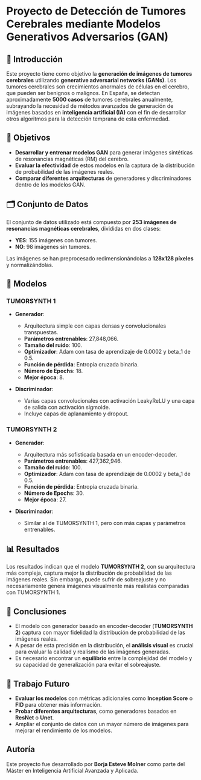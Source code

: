 # Proyecto de Detección de Tumores Cerebrales mediante Modelos Generativos Adversarios (GAN)

## 📘 Introducción

Este proyecto tiene como objetivo la **generación de imágenes de tumores cerebrales** utilizando **generative adversarial networks (GANs)**. Los tumores cerebrales son crecimientos anormales de células en el cerebro, que pueden ser benignos o malignos. En España, se detectan aproximadamente **5000 casos** de tumores cerebrales anualmente, subrayando la necesidad de métodos avanzados de generación de imágenes basados en **inteligencia artificial (IA)** con el fin de desarrollar otros algoritmos para la detección temprana de esta enfermedad.

## 🎯 Objetivos

- **Desarrollar y entrenar modelos GAN** para generar imágenes sintéticas de resonancias magnéticas (RM) del cerebro.
- **Evaluar la efectividad** de estos modelos en la captura de la distribución de probabilidad de las imágenes reales.
- **Comparar diferentes arquitecturas** de generadores y discriminadores dentro de los modelos GAN.

## 🗂️ Conjunto de Datos

El conjunto de datos utilizado está compuesto por **253 imágenes de resonancias magnéticas cerebrales**, divididas en dos clases:
- **YES**: 155 imágenes con tumores.
- **NO**: 98 imágenes sin tumores.

Las imágenes se han preprocesado redimensionándolas a **128x128 píxeles** y normalizándolas.

## 🧠 Modelos

### TUMORSYNTH 1

- **Generador**:
  - Arquitectura simple con capas densas y convolucionales transpuestas.
  - **Parámetros entrenables**: 27,848,066.
  - **Tamaño del ruido**: 100.
  - **Optimizador**: Adam con tasa de aprendizaje de 0.0002 y beta_1 de 0.5.
  - **Función de pérdida**: Entropía cruzada binaria.
  - **Número de Epochs**: 18.
  - **Mejor época**: 8.

- **Discriminador**:
  - Varias capas convolucionales con activación LeakyReLU y una capa de salida con activación sigmoide.
  - Incluye capas de aplanamiento y dropout.

### TUMORSYNTH 2

- **Generador**:
  - Arquitectura más sofisticada basada en un encoder-decoder.
  - **Parámetros entrenables**: 427,362,946.
  - **Tamaño del ruido**: 100.
  - **Optimizador**: Adam con tasa de aprendizaje de 0.0002 y beta_1 de 0.5.
  - **Función de pérdida**: Entropía cruzada binaria.
  - **Número de Epochs**: 30.
  - **Mejor época**: 27.

- **Discriminador**:
  - Similar al de TUMORSYNTH 1, pero con más capas y parámetros entrenables.

## 📊 Resultados

Los resultados indican que el modelo **TUMORSYNTH 2**, con su arquitectura más compleja, captura mejor la distribución de probabilidad de las imágenes reales. Sin embargo, puede sufrir de sobreajuste y no necesariamente genera imágenes visualmente más realistas comparadas con TUMORSYNTH 1.

## 📝 Conclusiones

- El modelo con generador basado en encoder-decoder (**TUMORSYNTH 2**) captura con mayor fidelidad la distribución de probabilidad de las imágenes reales.
- A pesar de esta precisión en la distribución, el **análisis visual** es crucial para evaluar la calidad y realismo de las imágenes generadas.
- Es necesario encontrar un **equilibrio** entre la complejidad del modelo y su capacidad de generalización para evitar el sobreajuste.

## 🔮 Trabajo Futuro

- **Evaluar los modelos** con métricas adicionales como **Inception Score** o **FID** para obtener más información.
- **Probar diferentes arquitecturas**, como generadores basados en **ResNet** o **Unet**.
- Ampliar el conjunto de datos con un mayor número de imágenes para mejorar el rendimiento de los modelos.

## Autoría

Este proyecto fue desarrollado por **Borja Esteve Molner** como parte del Máster en Inteligencia Artificial Avanzada y Aplicada.

